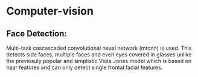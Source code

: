 # Computer-vision

## Face Detection:
Multi-task cascascaded convolutional neual network (mtcnn) is used.
This detects side faces, multiple faces and even eyes covered in glasses unlike the previosuly popular and simplistic Viola Jones model which is based on haar features and can only detect single frontal facial features.

